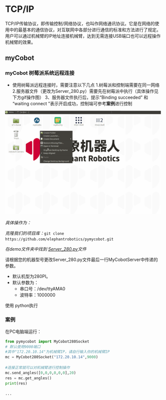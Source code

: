 # TCP/IP

TCP/IP传输协议，即传输控制/网络协议，也叫作网络通讯协议。它是在网络的使用中的最基本的通信协议，对互联网中各部分进行通信的标准和方法进行了规定。用户可以通过机械臂的IP地址连接机械臂，达到无需连接USB端口也可以远程操作机械臂的效果。

## myCobot

### myCobot 树莓派系统远程连接

- 使用树莓派远程连接时，需要注意以下几点
   1.树莓派和控制端需要在同一网络
   2.服务器文件（更改为Server_280.py）需要先在树莓派中执行（具体操作见下方gif操作图）
   3、服务器文件执行后，提示“Binding succeeded” 和 “waiting connect ”表示开启成功，控制端可参考**案例**进行控制

![Server](../../../resource\3-FunctionsAndApplications\6.developmentGuide\python\TCPorIP/Server.gif)

*具体操作为：*

*克隆我们的项目库：*`git clone https://github.com/elephantrobotics/pymycobot.git`

*在demo文件夹中找到 [Server_280.py](https://github.com/elephantrobotics/pymycobot/blob/main/demo/Server_280.py)文件* 

请根据您的机器型号更改Server_280.py文件最后一行MyCobotServer中传递的参数。

- 默认机型为280PI。
- 默认参数为：
   - 串口号：/dev/ttyAMA0
   - 波特率：1000000

使用 python执行


### 案例

在PC电脑端运行：

```python
from pymycobot import MyCobot280Socket
# 默认使用9000端口
#其中"172.20.10.14"为机械臂IP，请自行输入你的机械臂IP
mc = MyCobot280Socket("172.20.10.14",9000)  

#连接正常就可以对机械臂进行控制操作
mc.send_angles([0,0,0,0,0,0],20)
res = mc.get_angles()
print(res)

...

```
